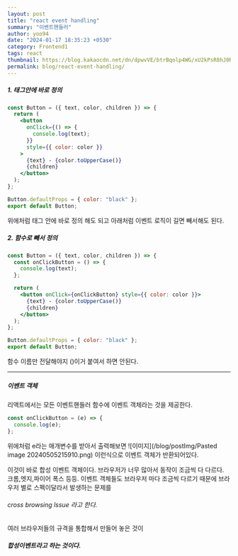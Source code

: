 ```yaml
---
layout: post
title: "react event handling"
summary: "이벤트핸들러"
author: yoo94
date: "2024-01-17 18:35:23 +0530"
category: Frontend1
tags: react
thumbnail: https://blog.kakaocdn.net/dn/dpwvVE/btrBqolp4WG/xU2kPsR8hJ0Rpx9B1LSoZ1/img.png
permalink: blog/react-event-handling/
---
```


##### 1. 태그안에 바로 정의

```jsx
const Button = ({ text, color, children }) => {
  return (
    <button
      onClick={() => {
        console.log(text);
      }}
      style={{ color: color }}
    >
      {text} - {color.toUpperCase()}
      {children}
    </button>
  );
};

Button.defaultProps = { color: "black" };
export default Button;
```

위에처럼 태그 안에 바로 정의 해도 되고
아래처럼 이벤트 로직이 길면 빼서해도 된다.

##### 2. 함수로 빼서 정의

```jsx
const Button = ({ text, color, children }) => {
  const onClickButton = () => {
    console.log(text);
  };

  return (
    <button onClick={onClickButton} style={{ color: color }}>
      {text} - {color.toUpperCase()}
      {children}
    </button>
  );
};

Button.defaultProps = { color: "black" };
export default Button;
```

함수 이름만 전달해야지 ()이거 붙여서 하면 안된다.

---

##### 이벤트 객체

리액트에서는 모든 이벤트핸들러 함수에 이벤트 객체라는 것을 제공한다.

```jsx
const onClickButton = (e) => {
  console.log(e);
};
```

위에처럼 e라는 매개변수를 받아서 출력해보면
![이미지](/blog/postImg/Pasted image 20240505215910.png)
이런식으로 이벤트 객체가 반환되어있다.

이것이 바로 합성 이벤트 객체이다.
브라우저가 너무 많아서 동작이 조금씩 다 다르다.
크롬,엣지,파이어 폭스 등등. 이벤트 객체들도 브라우저 마다 조금씩 다르기 때문에 브라우저 별로 스펙이달라서 발생하는 문제를

###### cross browsing lssue 라고 한다.

여러 브라우저들의 규격을 통합해서 만들어 놓은 것이

##### 합성이벤트라고 하는 것이다.
